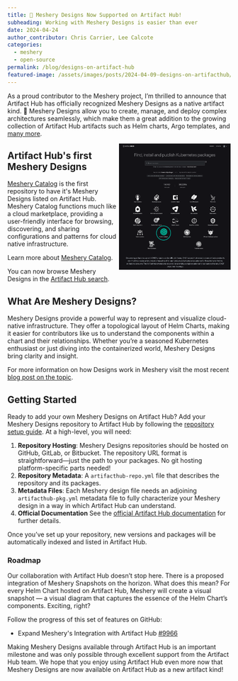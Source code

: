 ```yaml
---
title: 📢 Meshery Designs Now Supported on Artifact Hub!
subheading: Working with Meshery Designs is easier than ever  
date: 2024-04-24
author_contributor: Chris Carrier, Lee Calcote
categories: 
  - meshery
  - open-source
permalink: /blog/designs-on-artifact-hub
featured-image: /assets/images/posts/2024-04-09-designs-on-artifacthub/meshery-designs-on-artifact-hub-featured.png
---
```


As a proud contributor to the Meshery project, I’m thrilled to announce that Artifact Hub has officially recognized Meshery Designs as a native artifact kind. 🎉 Meshery Designs allow you to create, manage, and deploy complex architectures seamlessly, which make them a great addition to the growing collection of Artifact Hub artifacts such as Helm charts, Argo templates, and <a href="https://artifacthub.io/docs/topics/repositories/" target="_blank">many more</a>.

<a href="https://artifacthub.io" target="_blank"><img alt="Artifact Hub Kinds" src="/assets/images/posts/2024-04-09-designs-on-artifacthub/meshery-designs-on-artifact-hub.png" width="50%" align="right" /></a>

## Artifact Hub's first Meshery Designs

[Meshery Catalog](/catalog) is the first repository to have it's Meshery Designs listed on Artifact Hub. Meshery Catalog functions much like a cloud marketplace, providing a user-friendly interface for browsing, discovering, and sharing configurations and patterns for cloud native infrastructure.

Learn more about [Meshery Catalog](https://docs.meshery.io/concepts/catalog).

You can now browse Meshery Designs in the [Artifact Hub search](https://artifacthub.io/packages/search?kind=24&sort=relevance&page=1).

## What Are Meshery Designs?

Meshery Designs provide a powerful way to represent and visualize cloud-native infrastructure. They offer a topological layout of Helm Charts, making it easier for contributors like us to understand the components within a chart and their relationships. Whether you’re a seasoned Kubernetes enthusiast or just diving into the containerized world, Meshery Designs bring clarity and insight.

For more information on how Designs work in Meshery visit the most recent <a href="/blog/lego-bricks-and-lego-instructions" target="_blank">blog post on the topic</a>.

## Getting Started

Ready to add your own Meshery Designs on Artifact Hub? Add your Meshery Designs repository to Artifact Hub by following the [repository setup guide](https://artifacthub.io/docs/topics/repositories/meshery-designs/). At a high-level, you will need:

1. **Repository Hosting**: Meshery Designs repositories should be hosted on GitHub, GitLab, or Bitbucket. The repository URL format is straightforward—just the path to your packages. No git hosting platform-specific parts needed!
2. **Repository Metadata**: A `artifacthub-repo.yml` file that describes the repository and its packages.
3. **Metadata Files**: Each Meshery design file needs an adjoining `artifacthub-pkg.yml` metadata file to fully characterize your Meshery design in a way in which Artifact Hub can understand.
4. **Official Documentation** See the [official Artifact Hub documentation](https://artifacthub.io/docs/topics/repositories/meshery-designs/) for further details.

Once you’ve set up your repository, new versions and packages will be automatically indexed and listed in Artifact Hub.

### Roadmap

Our collaboration with Artifact Hub doesn’t stop here. There is a proposed integration of Meshery Snapshots on the horizon. What does this mean? For every Helm Chart hosted on Artifact Hub, Meshery will create a visual snapshot — a visual diagram that captures the essence of the Helm Chart’s components. Exciting, right?

Follow the progress of this set of features on GitHub:

- Expand Meshery's Integration with Artifact Hub [#9966](https://github.com/meshery/meshery/issues/9966)

Making Meshery Designs available through Artifact Hub is an important milestone and was only possible through excellent support from the Artifact Hub team. We hope that you enjoy using Artifact Hub even more now that Meshery Designs are now available on Artifact Hub as a new artifact kind!